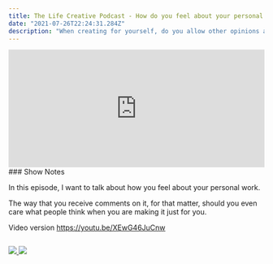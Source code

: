 ```yaml
---
title: The Life Creative Podcast - How do you feel about your personal work?
date: "2021-07-26T22:24:31.284Z"
description: "When creating for yourself, do you allow other opinions and comments to influence your view?"
---
```


<iframe src="https://open.spotify.com/embed/episode/4hfXDMmNDRKIzw6ig4IyoE" width="100%" height="232" frameBorder="0" allowtransparency="true" allow="encrypted-media"></iframe>
### Show Notes

In this episode, I want to talk about how you feel about your personal work.

The way that you receive comments on it, for that matter, should you even care what people think when you are making it just for you.

Video version
https://youtu.be/XEwG46JuCnw

<div class="podcastSubscribeButton">
<a href="https://anchor.fm/peter-witham">
<img src="/images/subscribe-to-podcast.png" style="margin: auto;"/>
</a>
<a href="https://www.buymeacoffee.com/pwcom">
<img src="/images/buy-me-a-coffee.png" style="margin: auto; padding-top: 1em;"/>
</a>
</div>
